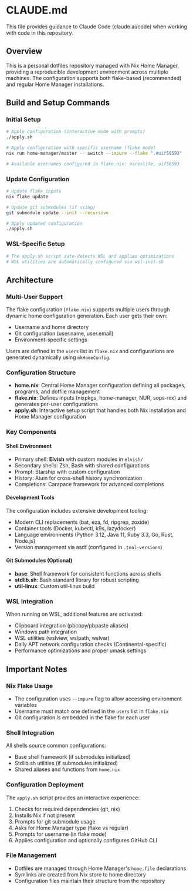 # CLAUDE.md

This file provides guidance to Claude Code (claude.ai/code) when working with code in this repository.

## Overview

This is a personal dotfiles repository managed with Nix Home Manager, providing a reproducible development environment across multiple machines. The configuration supports both flake-based (recommended) and regular Home Manager installations.

## Build and Setup Commands

### Initial Setup
```bash
# Apply configuration (interactive mode with prompts)
./apply.sh

# Apply configuration with specific username (flake mode)
nix run home-manager/master -- switch --impure --flake ".#uif58593"

# Available usernames configured in flake.nix: naroslife, uif58593
```

### Update Configuration
```bash
# Update flake inputs
nix flake update

# Update git submodules (if using)
git submodule update --init --recursive

# Apply updated configuration
./apply.sh
```

### WSL-Specific Setup
```bash
# The apply.sh script auto-detects WSL and applies optimizations
# WSL utilities are automatically configured via wsl-init.sh
```

## Architecture

### Multi-User Support
The flake configuration (`flake.nix`) supports multiple users through dynamic home configuration generation. Each user gets their own:
- Username and home directory
- Git configuration (user.name, user.email)
- Environment-specific settings

Users are defined in the `users` list in `flake.nix` and configurations are generated dynamically using `mkHomeConfig`.

### Configuration Structure
- **home.nix**: Central Home Manager configuration defining all packages, programs, and dotfile management
- **flake.nix**: Defines inputs (nixpkgs, home-manager, NUR, sops-nix) and generates per-user configurations
- **apply.sh**: Interactive setup script that handles both Nix installation and Home Manager configuration

### Key Components

#### Shell Environment
- Primary shell: **Elvish** with custom modules in `elvish/`
- Secondary shells: Zsh, Bash with shared configurations
- Prompt: Starship with custom configuration
- History: Atuin for cross-shell history synchronization
- Completions: Carapace framework for advanced completions

#### Development Tools
The configuration includes extensive development tooling:
- Modern CLI replacements (bat, eza, fd, ripgrep, zoxide)
- Container tools (Docker, kubectl, k9s, lazydocker)
- Language environments (Python 3.12, Java 11, Ruby 3.3, Go, Rust, Node.js)
- Version management via asdf (configured in `.tool-versions`)

#### Git Submodules (Optional)
- **base**: Shell framework for consistent functions across shells
- **stdlib.sh**: Bash standard library for robust scripting
- **util-linux**: Custom util-linux build

### WSL Integration
When running on WSL, additional features are activated:
- Clipboard integration (pbcopy/pbpaste aliases)
- Windows path integration
- WSL utilities (wslview, wslpath, wslvar)
- Daily APT network configuration checks (Continental-specific)
- Performance optimizations and proper umask settings

## Important Notes

### Nix Flake Usage
- The configuration uses `--impure` flag to allow accessing environment variables
- Username must match one defined in the `users` list in `flake.nix`
- Git configuration is embedded in the flake for each user

### Shell Integration
All shells source common configurations:
- Base shell framework (if submodules initialized)
- Stdlib.sh utilities (if submodules initialized)
- Shared aliases and functions from `home.nix`

### Configuration Deployment
The `apply.sh` script provides an interactive experience:
1. Checks for required dependencies (git, nix)
2. Installs Nix if not present
3. Prompts for git submodule usage
4. Asks for Home Manager type (flake vs regular)
5. Prompts for username (in flake mode)
6. Applies configuration and optionally configures GitHub CLI

### File Management
- Dotfiles are managed through Home Manager's `home.file` declarations
- Symlinks are created from Nix store to home directory
- Configuration files maintain their structure from the repository